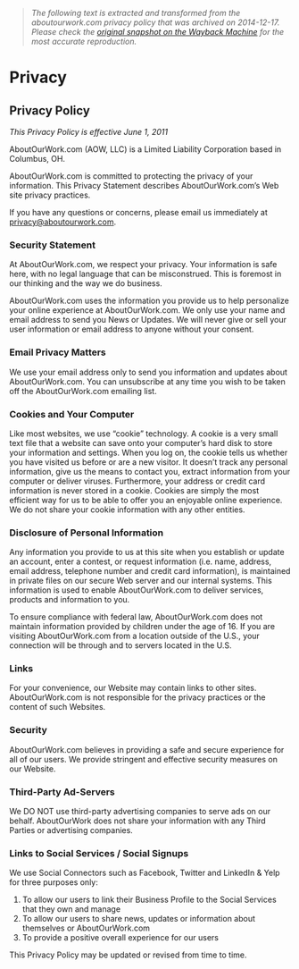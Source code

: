 > *The following text is extracted and transformed from the aboutourwork.com privacy policy that was archived on 2014-12-17. Please check the [original snapshot on the Wayback Machine](https://web.archive.org/web/20141217000048id_/http%3A//www.aboutourwork.com/privacy) for the most accurate reproduction.*

# Privacy

## Privacy Policy

_This Privacy Policy is effective June 1, 2011_

AboutOurWork.com (AOW, LLC) is a Limited Liability Corporation based in Columbus, OH.

AboutOurWork.com is committed to protecting the privacy of your information. This Privacy Statement describes AboutOurWork.com’s Web site privacy practices.

If you have any questions or concerns, please email us immediately at privacy@aboutourwork.com.

### Security Statement

At AboutOurWork.com, we respect your privacy. Your information is safe here, with no legal language that can be misconstrued. This is foremost in our thinking and the way we do business.

AboutOurWork.com uses the information you provide us to help personalize your online experience at AboutOurWork.com. We only use your name and email address to send you News or Updates. We will never give or sell your user information or email address to anyone without your consent.

### Email Privacy Matters

We use your email address only to send you information and updates about AboutOurWork.com. You can unsubscribe at any time you wish to be taken off the AboutOurWork.com emailing list.

### Cookies and Your Computer

Like most websites, we use “cookie” technology. A cookie is a very small text file that a website can save onto your computer’s hard disk to store your information and settings. When you log on, the cookie tells us whether you have visited us before or are a new visitor. It doesn’t track any personal information, give us the means to contact you, extract information from your computer or deliver viruses. Furthermore, your address or credit card information is never stored in a cookie. Cookies are simply the most efficient way for us to be able to offer you an enjoyable online experience. We do not share your cookie information with any other entities.

### Disclosure of Personal Information

Any information you provide to us at this site when you establish or update an account, enter a contest, or request information (i.e. name, address, email address, telephone number and credit card information), is maintained in private files on our secure Web server and our internal systems. This information is used to enable AboutOurWork.com to deliver services, products and information to you.

To ensure compliance with federal law, AboutOurWork.com does not maintain information provided by children under the age of 16. If you are visiting AboutOurWork.com from a location outside of the U.S., your connection will be through and to servers located in the U.S.

### Links

For your convenience, our Website may contain links to other sites. AboutOurWork.com is not responsible for the privacy practices or the content of such Websites.

### Security

AboutOurWork.com believes in providing a safe and secure experience for all of our users. We provide stringent and effective security measures on our Website.

### Third-Party Ad-Servers

We DO NOT use third-party advertising companies to serve ads on our behalf. AboutOurWork does not share your information with any Third Parties or advertising companies.

### Links to Social Services / Social Signups

We use Social Connectors such as Facebook, Twitter and LinkedIn & Yelp for three purposes only:

  1. To allow our users to link their Business Profile to the Social Services that they own and manage
  2. To allow our users to share news, updates or information about themselves or AboutOurWork.com
  3. To provide a positive overall experience for our users



This Privacy Policy may be updated or revised from time to time.
